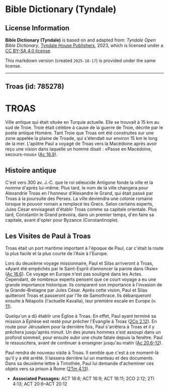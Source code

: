 # Bible Dictionary (Tyndale)

## License Information

**Bible Dictionary (Tyndale)** is based on and adapted from: _Tyndale Open Bible Dictionary_, [Tyndale House Publishers](https://tyndaleopenresources.com/), 2023, which is licensed under a [CC BY-SA 4.0 license](https://creativecommons.org/licenses/by-sa/4.0/legalcode.en).

This markdown version (created `2025-10-17`) is provided under the same license.



--------------------------------

## Troas (id: 785278)

TROAS
=====

Ville antique qui était située en Turquie actuelle. Elle se trouvait à 15 km au sud de Troie. Troie était célèbre à cause de la guerre de Troie, décrite par le poète antique Homère. Tant Troie que Troas ont été construites sur une zone appelée la plaine de Troade, qui s'étendait sur environ 15 km le long de la mer. L'apôtre Paul a voyagé de Troas vers la Macédoine après avoir reçu une vision dans laquelle un homme disait : «Passe en Macédoine, secours\-nous» ([Ac 16\.9](https://ref.ly/Acts16:9)).

Histoire antique
----------------

C'est vers 300 av. J.‑C. que le roi séleucide Antigone fonde la ville et la nomme d'après lui\-même. Plus tard, le nom de la ville changera pour Alexandrie Troas en l'honneur d'Alexandre le Grand, qui était passé par Troas à la poursuite des Perses. La ville deviendra une colonie romaine lorsque le pouvoir romain a remplacé les Grecs. Selon certains experts, Jules César envisageait d'établir Troas comme sa capitale orientale. Plus tard, Constantin le Grand prévoira, dans un premier temps, d'en faire sa capitale, avant d'opter pour Byzance (Constantinople).

Les Visites de Paul à Troas
---------------------------

Troas était un port maritime important à l'époque de Paul, car c'était la route la plus facile et la plus courte de l'Asie à l'Europe.

Lors du deuxième voyage missionnaire, Paul et Silas arriveront à Troas, «Ayant été empêchés par le Saint\-Esprit d’annoncer la parole dans l’Asie» ([Ac 16\.6](https://ref.ly/Acts16:6)). Ce voyage en Europe n'est pas souligné dans les Actes. Cependant, de nombreux experts pensent que ce court voyage a eu une grande importance historique. Ils comparent son importance à l'invasion de la Grande\-Bretagne par Jules César. Après cette vision, Paul et Silas quitteront Troas et passeront par l'île de Samothrace. Ils débarqueront ensuite à Néapolis (l'actuelle Kavalla), leur première escale en Europe (v. [11](https://ref.ly/Acts16:11)).

Quelqu'un a dû établir une Église à Troas. En effet, Paul ayant terminé sa mission à Éphèse est resté pour prêcher l'Évangile à Troas ([2Co 2\.12](https://ref.ly/2Cor2:12)). En route pour Jérusalem pour la dernière fois, Paul s'arrêtera à Troas et il y prêchera jusqu'après minuit. Un des jeunes hommes s'est assoupi dans un profond sommeil, pour ensuite subir une chute fatale depuis la fenêtre. Paul le ressuscitera, avant de continuer à enseigner jusqu'au matin ([Ac 20\.6–12](https://ref.ly/Acts20:6-Acts20:12)).

Paul rendra de nouveau visite à Troas. Il semble que c'est à ce moment\-là qu'il y a été arrêté. Il laissera derrière lui un manteau et des documents. Dans sa deuxième lettre à Timothée, Paul lui demande d'acheminer ces objets vers sa prison à Rome ([2Tm 4\.13](https://ref.ly/2Tim4:13)).

* **Associated Passages:** ACT 16:6; ACT 16:9; ACT 16:11; 2CO 2:12; 2TI 4:13; ACT 20:6–ACT 20:12

